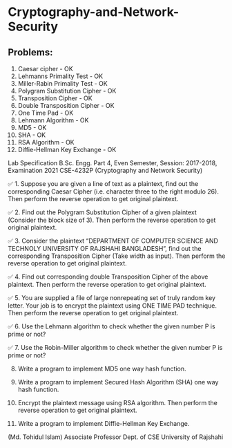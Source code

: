 # Cryptography-and-Network-Security

## Problems:
1. Caesar cipher - OK
2. Lehmanns Primality Test - OK
3. Miller-Rabin Primality Test - OK
4. Polygram Substitution Cipher - OK
5. Transposition Cipher - OK
6. Double Transposition Cipher  - OK
7. One Time Pad - OK
8. Lehmann Algorithm - OK
9. MD5 - OK
10. SHA - OK
11. RSA Algorithm - OK
12. Diffie-Hellman Key Exchange - OK



Lab Specification
B.Sc. Engg. Part 4, Even Semester, Session: 2017-2018, Examination 2021
CSE-4232P (Cryptography and Network Security)



✅ 1. Suppose you are given a line of text as a plaintext, find out the corresponding Caesar Cipher (i.e. character three to the right modulo 26). Then perform the reverse operation to get original plaintext.

✅ 2. Find out the Polygram Substitution Cipher of a given plaintext (Consider the block size of 3). Then perform the reverse operation to get original plaintext. 

✅ 3. Consider the plaintext “DEPARTMENT OF COMPUTER SCIENCE AND TECHNOLY UNIVERSITY OF RAJSHAHI BANGLADESH”, find out the corresponding Transposition Cipher (Take width as input). Then perform the reverse operation to get original plaintext.

✅ 4. Find out corresponding double Transposition Cipher of the above plaintext. Then perform the reverse operation to get original plaintext.

✅ 5. You are supplied a file of large nonrepeating set of truly random key letter. Your job is to encrypt the plaintext using ONE TIME PAD technique. Then perform the reverse operation to get original plaintext.

✅ 6. Use the Lehmann algorithm to check whether the given number P is prime or not?

✅ 7. Use the Robin-Miller algorithm to check whether the given number P is prime or not?  

8. Write a program to implement MD5 one way hash function.

9. Write a program to implement Secured Hash Algorithm (SHA) one way hash function.

10. Encrypt the plaintext message using RSA algorithm. Then perform the reverse operation to get original plaintext.

11. Write a program to implement Diffie-Hellman Key Exchange.













(Md. Tohidul Islam)
Associate Professor
Dept. of CSE
University of Rajshahi



